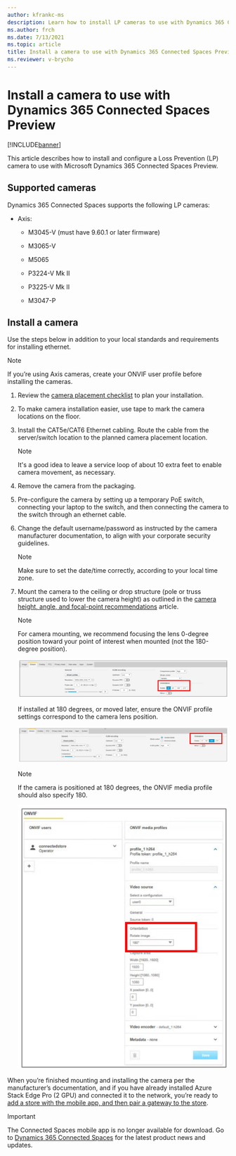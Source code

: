 ```yaml
---
author: kfrankc-ms
description: Learn how to install LP cameras to use with Dynamics 365 Connected Spaces Preview
ms.author: frch
ms.date: 7/13/2021
ms.topic: article
title: Install a camera to use with Dynamics 365 Connected Spaces Preview
ms.reviewer: v-brycho
---
```


# Install a camera to use with Dynamics 365 Connected Spaces Preview

[!INCLUDE[banner](includes/banner.md)]

This article describes how to install and configure a Loss Prevention (LP) camera to use with Microsoft Dynamics 365 Connected Spaces Preview.

## Supported cameras

Dynamics 365 Connected Spaces supports the following LP cameras:

- Axis:

   - M3045-V (must have 9.60.1 or later firmware)
   
   - M3065-V
   
   - M5065 
   
   - P3224-V Mk II
   
   - P3225-V Mk II
   
   - M3047-P
   
## Install a camera	

Use the steps below in addition to your local standards and requirements for installing ethernet.

> [!NOTE]
> If you’re using Axis cameras, create your ONVIF user profile before installing the cameras.

1. Review the [camera placement checklist](camera-placement-checklist.md) to plan your installation.

2. To make camera installation easier, use tape to mark the camera locations on the floor.

3. Install the CAT5e/CAT6 Ethernet cabling. Route the cable from the server/switch location to the planned camera placement location.

    > [!NOTE] 
    > It's a good idea to leave a service loop of about 10 extra feet to enable camera movement, as necessary.
    
4.	Remove the camera from the packaging.

5.	Pre-configure the camera by setting up a temporary PoE switch, connecting your laptop to the switch, and then connecting the camera to the switch through an ethernet cable.

6.	Change the default username/password as instructed by the camera manufacturer documentation, to align with your corporate security guidelines.

    > [!NOTE] 
    > Make sure to set the date/time correctly, according to your local time zone.
  
7.	Mount the camera to the ceiling or drop structure (pole or truss structure used to lower the camera height) as outlined in the [camera height, angle, and focal-point recommendations](camera-placement-recommendations.md) article.

    > [!NOTE] 
    > For camera mounting, we recommend focusing the lens 0-degree position toward your point of interest when mounted (not the 180-degree position).
   
    ![O-degree camera position.](media/orientation-0.PNG "0-degree camera position")
 
    If installed at 180 degrees, or moved later, ensure the ONVIF profile settings correspond to the camera lens position. 
   
    ![180-degree camera position.](media/orientation-180.PNG "180-degree camera position")
 
    > [!NOTE]  
    > If the camera is positioned at 180 degrees, the ONVIF media profile should also specify 180.
   
    ![ONVIF media profile.](media/ONVIF.PNG "ONVIF media profile")
 
When you’re finished mounting and installing the camera per the manufacturer’s documentation, and if you have already installed Azure Stack Edge Pro (2 GPU) and connected it to the network, you’re ready to [add a store with the mobile app, and then pair a gateway to the store](mobile-app-create-store.md).

> [!IMPORTANT]
> The Connected Spaces mobile app is no longer available for download. Go to [Dynamics 365 Connected Spaces](https://dynamics.microsoft.com/en-us/ai/connected-store/) for the latest product news and updates.
